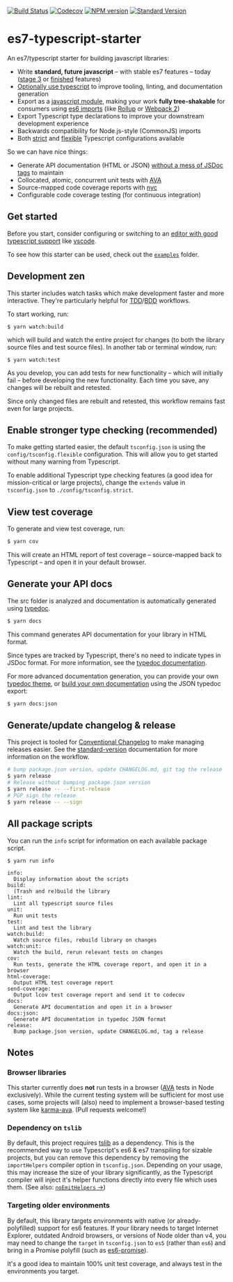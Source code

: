[![Build Status](https://travis-ci.org/bitjson/es7-typescript-starter.svg?branch=master)](https://travis-ci.org/bitjson/es7-typescript-starter)
[![Codecov](https://img.shields.io/codecov/c/github/bitjson/es7-typescript-starter.svg)](https://codecov.io/gh/bitjson/es7-typescript-starter)
[![NPM version](https://img.shields.io/npm/v/es7-typescript-starter.svg)](https://www.npmjs.com/package/es7-typescript-starter)
[![Standard Version](https://img.shields.io/badge/release-standard%20version-brightgreen.svg)](https://github.com/conventional-changelog/standard-version)

# es7-typescript-starter
An es7/typescript starter for building javascript libraries:

* Write **standard, future javascript** – with stable es7 features – today ([stage 3](https://github.com/tc39/proposals) or [finished](https://github.com/tc39/proposals/blob/master/finished-proposals.md) features)
* [Optionally use typescript](https://basarat.gitbooks.io/typescript/content/docs/why-typescript.html) to improve tooling, linting, and documentation generation
* Export as a [javascript module](http://jsmodules.io/), making your work **fully tree-shakable** for consumers using [es6 imports](https://github.com/rollup/rollup/wiki/pkg.module) (like [Rollup](http://rollupjs.org/) or [Webpack 2](https://webpack.js.org/))
* Export Typescript type declarations to improve your downstream development experience
* Backwards compatibility for Node.js-style (CommonJS) imports
* Both [strict](config/tsconfig.strict.json) and [flexible](config/tsconfig.flexible.json) Typescript configurations available

So we can have nice things:
* Generate API documentation (HTML or JSON) [without a mess of JSDoc tags](https://blog.cloudflare.com/generating-documentation-for-typescript-projects/) to maintain
* Collocated, atomic, concurrent unit tests with [AVA](https://github.com/avajs/ava)
* Source-mapped code coverage reports with [nyc](https://github.com/istanbuljs/nyc)
* Configurable code coverage testing (for continuous integration)

## Get started

Before you start, consider configuring or switching to an [editor with good typescript support](https://github.com/Microsoft/TypeScript/wiki/TypeScript-Editor-Support) like [vscode](https://code.visualstudio.com/).

To see how this starter can be used, check out the [`examples`](./examples) folder.

## Development zen


This starter includes watch tasks which make development faster and more interactive. They're particularly helpful for [TDD](https://en.wikipedia.org/wiki/Test-driven_development)/[BDD](https://en.wikipedia.org/wiki/Behavior-driven_development) workflows.

To start working, run:

```
$ yarn watch:build
```

which will build and watch the entire project for changes (to both the library source files and test source files). In another tab or terminal window, run:

```
$ yarn watch:test
```

As you develop, you can add tests for new functionality – which will initially fail – before developing the new functionality. Each time you save, any changes will be rebuilt and retested.

Since only changed files are rebuilt and retested, this workflow remains fast even for large projects.

## Enable stronger type checking (recommended)

To make getting started easier, the default `tsconfig.json` is using the `config/tsconfig.flexible` configuration. This will allow you to get started without many warning from Typescript.

To enable additional Typescript type checking features (a good idea for mission-critical or large projects), change the `extends` value in `tsconfig.json` to `./config/tsconfig.strict`.

## View test coverage

To generate and view test coverage, run:
```bash
$ yarn cov
```

This will create an HTML report of test coverage – source-mapped back to Typescript – and open it in your default browser.

## Generate your API docs

The src folder is analyzed and documentation is automatically generated using [typedoc](https://github.com/TypeStrong/typedoc).

```bash
$ yarn docs
```
This command generates API documentation for your library in HTML format.

Since types are tracked by Typescript, there's no need to indicate types in JSDoc format. For more information, see the [typedoc documentation](http://typedoc.org/guides/doccomments/).

For more advanced documentation generation, you can provide your own [typedoc theme](http://typedoc.org/guides/themes/), or [build your own documentation](https://blog.cloudflare.com/generating-documentation-for-typescript-projects/) using the JSON typedoc export:

```bash
$ yarn docs:json
```

## Generate/update changelog & release

This project is tooled for [Conventional Changelog](https://github.com/conventional-changelog/conventional-changelog) to make managing releases easier. See the [standard-version](https://github.com/conventional-changelog/standard-version) documentation for more information on the workflow.

```bash
# bump package.json version, update CHANGELOG.md, git tag the release
$ yarn release
# Release without bumping package.json version
$ yarn release -- --first-release
# PGP sign the release
$ yarn release -- --sign
```

## All package scripts

You can run the `info` script for information on each available package script.

```
$ yarn run info

info:
  Display information about the scripts
build:
  (Trash and re)build the library
lint:
  Lint all typescript source files
unit:
  Run unit tests
test:
  Lint and test the library
watch:build:
  Watch source files, rebuild library on changes
watch:unit:
  Watch the build, rerun relevant tests on changes
cov:
  Run tests, generate the HTML coverage report, and open it in a browser
html-coverage:
  Output HTML test coverage report
send-coverage:
  Output lcov test coverage report and send it to codecov
docs:
  Generate API documentation and open it in a browser
docs:json:
  Generate API documentation in typedoc JSON format
release:
  Bump package.json version, update CHANGELOG.md, tag a release
```
## Notes

### Browser libraries

This starter currently does **not** run tests in a browser ([AVA](https://github.com/avajs/ava) tests in Node exclusively). While the current testing system will be sufficient for most use cases, some projects will (also) need to implement a browser-based testing system like [karma-ava](https://github.com/avajs/karma-ava). (Pull requests welcome!)

### Dependency on `tslib`

By default, this project requires [tslib](https://github.com/Microsoft/tslib) as a dependency. This is the recommended way to use Typescript's es6 &amp; es7 transpiling for sizable projects, but you can remove this dependency by removing the `importHelpers` compiler option in `tsconfig.json`. Depending on your usage, this may increase the size of your library significantly, as the Typescript compiler will inject it's helper functions directly into every file which uses them. (See also: [`noEmitHelpers` &rarr;](https://www.typescriptlang.org/docs/handbook/compiler-options.html))

### Targeting older environments

By default, this library targets environments with native (or already-polyfilled) support for es6 features. If your library needs to target Internet Explorer, outdated Android browsers, or versions of Node older than v4, you may need to change the `target` in `tsconfig.json` to `es5` (rather than `es6`) and bring in a Promise polyfill (such as [es6-promise](https://github.com/stefanpenner/es6-promise)).

It's a good idea to maintain 100% unit test coverage, and always test in the environments you target. 
